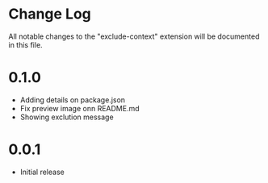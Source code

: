 # Change Log
All notable changes to the "exclude-context" extension will be documented in this file.

# 0.1.0

- Adding details on package.json 
- Fix preview image onn README.md
- Showing exclution message

# 0.0.1
- Initial release

